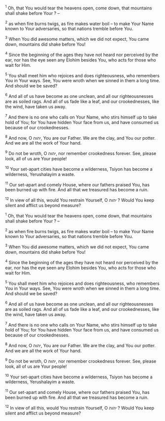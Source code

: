 <sup>1</sup> Oh, that You would tear the heavens open, come down, that mountains shall shake before Your ? –

<sup>2</sup> as when fire burns twigs, as fire makes water boil – to make Your Name known to Your adversaries, so that nations tremble before You.

<sup>3</sup> When You did awesome matters, which we did not expect, You came down, mountains did shake before You!

<sup>4</sup> Since the beginning of the ages they have not heard nor perceived by the ear, nor has the eye seen any Elohim besides You, who acts for those who wait for Him.

<sup>5</sup> You shall meet him who rejoices and does righteousness, who remembers You in Your ways. See, You were wroth when we sinned in them a long time. And should we be saved?

<sup>6</sup> And all of us have become as one unclean, and all our righteousnesses are as soiled rags. And all of us fade like a leaf, and our crookednesses, like the wind, have taken us away.

<sup>7</sup> And there is no one who calls on Your Name, who stirs himself up to take hold of You; for You have hidden Your face from us, and have consumed us because of our crookednesses.

<sup>8</sup> And now, O יהוה, You are our Father. We are the clay, and You our potter. And we are all the work of Your hand.

<sup>9</sup> Do not be wroth, O יהוה, nor remember crookedness forever. See, please look, all of us are Your people!

<sup>10</sup> Your set-apart cities have become a wilderness, Tsiyon has become a wilderness, Yerushalayim a waste.

<sup>11</sup> Our set-apart and comely House, where our fathers praised You, has been burned up with fire. And all that we treasured has become a ruin.

<sup>12</sup> In view of all this, would You restrain Yourself, O יהוה ? Would You keep silent and afflict us beyond measure?

<sup>1</sup> Oh, that You would tear the heavens open, come down, that mountains shall shake before Your ? –

<sup>2</sup> as when fire burns twigs, as fire makes water boil – to make Your Name known to Your adversaries, so that nations tremble before You.

<sup>3</sup> When You did awesome matters, which we did not expect, You came down, mountains did shake before You!

<sup>4</sup> Since the beginning of the ages they have not heard nor perceived by the ear, nor has the eye seen any Elohim besides You, who acts for those who wait for Him.

<sup>5</sup> You shall meet him who rejoices and does righteousness, who remembers You in Your ways. See, You were wroth when we sinned in them a long time. And should we be saved?

<sup>6</sup> And all of us have become as one unclean, and all our righteousnesses are as soiled rags. And all of us fade like a leaf, and our crookednesses, like the wind, have taken us away.

<sup>7</sup> And there is no one who calls on Your Name, who stirs himself up to take hold of You; for You have hidden Your face from us, and have consumed us because of our crookednesses.

<sup>8</sup> And now, O יהוה, You are our Father. We are the clay, and You our potter. And we are all the work of Your hand.

<sup>9</sup> Do not be wroth, O יהוה, nor remember crookedness forever. See, please look, all of us are Your people!

<sup>10</sup> Your set-apart cities have become a wilderness, Tsiyon has become a wilderness, Yerushalayim a waste.

<sup>11</sup> Our set-apart and comely House, where our fathers praised You, has been burned up with fire. And all that we treasured has become a ruin.

<sup>12</sup> In view of all this, would You restrain Yourself, O יהוה ? Would You keep silent and afflict us beyond measure?

